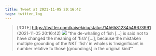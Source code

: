 ```yaml
---
title: Tweet at 2021-11-05 20:16:42
tags: twitter_log
---
```


> [!CITE] https://twitter.com/kaisekiriu/status/1456581234549673991 (2021-11-05 20:16:42)
> ![](https://twitter.com/kaisekiriu/status/1456581234549673991)
> "the de-whaling of fish [...] is said not to have changed the meaning of ‘fish‘ [...], because the mistaken multiple grounding of the NKT ‘fish’ in whales is ‘insignificant in number relative to those [groundings] in the original kind’"
